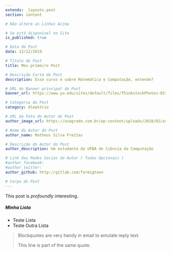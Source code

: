 ```yaml
---
extends: _layouts.post
section: content

# Não altere as Linhas Acima

# Se está disponível no Site
is_published: true

# Data do Post
date: 12/12/2019

# Título do Post
title: Meu primeiro Post

# Descrição Curta do Post
description: Esse curso é sobre Matemática e Computação, entende?

# URL do Banner principal do Post
banner_url: https://www.yu.edu/sites/default/files/ThinkstockPhotos-853673106.jpg

# Categoria do Post
category: Aleatório

# URL da Foto do Autor do Post
author_image_url: https://osegredo.com.br/wp-content/uploads/2018/02/as-pessoas-de-cora%C3%A7%C3%B5es-de-ouro-830x450.jpg

# Nome do Autor do Post
author_name: Matheus Silva Freitas

# Descrição do Autor do Post
author_description: Um estudante da UFBA de Ciência da Computação

# Link das Redes Socias do Autor ( Todas Opcionais )
#author_facebook:
#author_twitter:
author_github: http://gitlab.com/formigteen

# Corpo do Post
---
```


This post is *profoundly* interesting.

##### Minha Lista
* Teste Lista
* Teste Outra Lista

> Blockquotes are very handy in email to emulate reply text.
>
> This line is part of the same quote.
